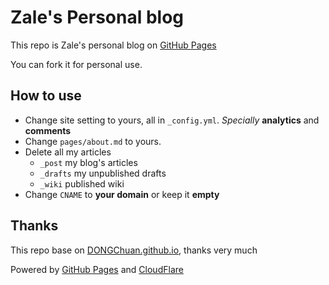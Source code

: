 # Zale's Personal blog 

This repo is Zale's personal blog on [GitHub Pages](https://pages.github.com/)

You can fork it for personal use.

## How to use

- Change site setting to yours, all in `_config.yml`. *Specially* **analytics** and **comments**
- Change `pages/about.md` to yours.
- Delete all my articles
    - `_post` my blog's articles
    - `_drafts` my unpublished drafts 
    - `_wiki` published wiki 
- Change `CNAME` to **your domain** or keep it **empty**

## Thanks

This repo base on [DONGChuan.github.io](https://github.com/DONGChuan/dongchuan.github.io/), thanks very much

Powered by [GitHub Pages](https://pages.github.com/) and [CloudFlare](https://www.cloudflare.com/)
